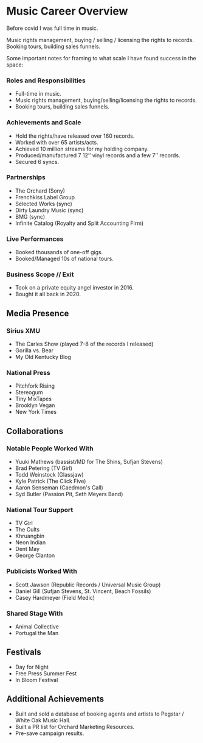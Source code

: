 # Music Career Overview
Before covid I was full time in music.

Music rights management, buying / selling / licensing the rights to records. Booking tours, building sales funnels.

Some important notes for framing to what scale I have found success in the space:

### Roles and Responsibilities
- Full-time in music.
- Music rights management, buying/selling/licensing the rights to records.
- Booking tours, building sales funnels.

### Achievements and Scale
- Hold the rights/have released over 160 records.
- Worked with over 65 artists/acts.
- Achieved 10 million streams for my holding company.
- Produced/manufactured 7 12’’ vinyl records and a few 7’’ records.
- Secured 6 syncs.

### Partnerships
- The Orchard (Sony)
- Frenchkiss Label Group
- Selected Works (sync)
- Dirty Laundry Music (sync)
- BMG (sync)
- Infinite Catalog (Royalty and Split Accounting Firm)

### Live Performances
- Booked thousands of one-off gigs.
- Booked/Managed 10s of national tours.

### Business Scope // Exit 
- Took on a private equity angel investor in 2016.
- Bought it all back in 2020.

## Media Presence

### Sirius XMU
- The Carles Show (played 7-8 of the records I released)
- Gorilla vs. Bear
- My Old Kentucky Blog

### National Press
- Pitchfork Rising
- Stereogum
- Tiny MixTapes
- Brooklyn Vegan
- New York Times

## Collaborations

### Notable People Worked With
- Yuuki Mathews (bassist/MD for The Shins, Sufjan Stevens)
- Brad Petering (TV Girl)
- Todd Weinstock (Glassjaw)
- Kyle Patrick (The Click Five)
- Aaron Senseman (Caedmon's Call)
- Syd Butler (Passion Pit, Seth Meyers Band)

### National Tour Support
- TV Girl
- The Cults
- Khruangbin
- Neon Indian
- Dent May
- George Clanton

### Publicists Worked With
- Scott Jawson (Republic Records / Universal Music Group)
- Daniel Gill (Sufjan Stevens, St. Vincent, Beach Fossils)
- Casey Hardmeyer (Field Medic)

### Shared Stage With
- Animal Collective
- Portugal the Man

## Festivals
- Day for Night
- Free Press Summer Fest
- In Bloom Festival

## Additional Achievements
- Built and sold a database of booking agents and artists to Pegstar / White Oak Music Hall.
- Built a PR list for Orchard Marketing Resources.
- Pre-save campaign results.
